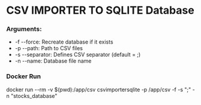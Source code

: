# CSV IMPORTER TO SQLITE Database

### Arguments:
* -f --force: Recreate database if it exists
* -p --path: Path to CSV files
* -s --separator: Defines CSV separator (default = ;)
* -n --name: Database file name


### Docker Run
docker run --rm -v $(pwd):/app/csv csvimportersqlite -p /app/csv -f -s ";" -n "stocks_database"